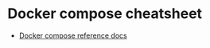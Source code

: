 # Docker compose cheatsheet

- [Docker compose reference docs](https://docs.docker.com/compose/reference/overview/)
